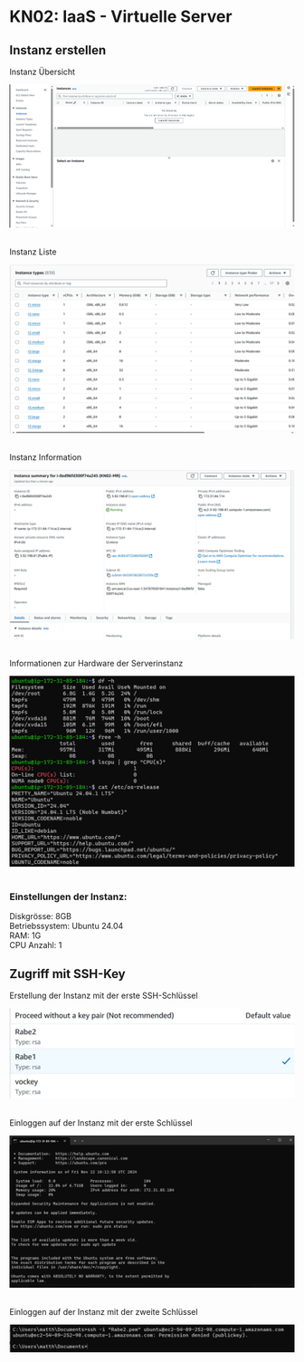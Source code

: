 # KN02: IaaS - Virtuelle Server

## Instanz erstellen

Instanz Übersicht

![Instance Overview](<Screenshot 2024-11-22 083114.png>)
<br><br>

Instanz Liste

![Instance List](<Screenshot 2024-11-22 090419.png>)
<br><br>

Instanz Information

![Instance Details](<Screenshot 2024-11-22 084358.png>)
<br><br>

Informationen zur Hardware der Serverinstanz

![Instance Details continued](<Screenshot 2024-11-22 112112.png>)
<br><br>

### Einstellungen der Instanz:

Diskgrösse: 8GB<br>
Betriebssystem: Ubuntu 24.04<br>
RAM: 1G<br>
CPU Anzahl: 1

## Zugriff mit SSH-Key

Erstellung der Instanz mit der erste SSH-Schlüssel

![SSH Keys](<Screenshot 2024-11-22 084157.png>)
<br><br>

Einloggen auf der Instanz mit der erste Schlüssel

![SSH login with first key](<Screenshot 2024-11-22 111806.png>)
<br><br>

Einloggen auf der Instanz mit der zweite Schlüssel

![SSH login with second key](<Screenshot 2024-11-22 112308.png>)